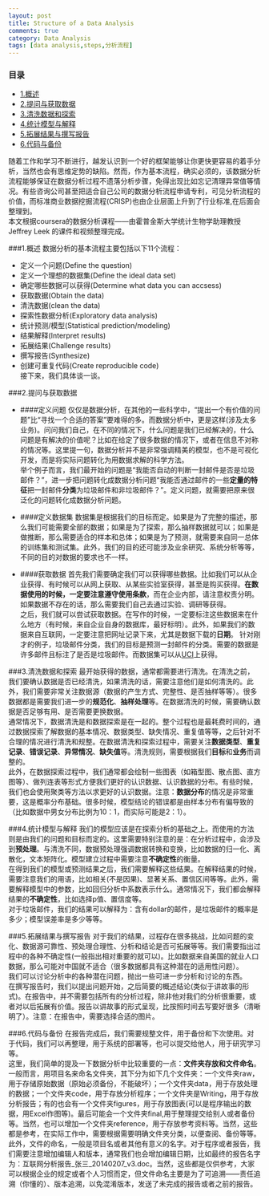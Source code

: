 ```yaml
---
layout: post
title: Structure of a Data Analysis
comments: true
category: Data Analysis
tags: [data analysis,steps,分析流程]
---
```


### 目录
<!-- MarkdownTOC depth=4 -->
- [1.概述](#1.概述)
- [2.提问与获取数据](#2.提问与获取数据)
- [3.清洗数据和探索](#3.清洗数据和探索)
- [4.统计模型与解释](#4.统计模型与解释)
- [5.拓展结果与撰写报告](#5.拓展结果与撰写报告)
- [6.代码与备份](#6.代码与备份)

<!-- /MarkdownTOC -->
  
随着工作和学习不断进行，越发认识到一个好的框架能够让你更快更容易的着手分析，当然也会有思维定势的缺陷。然而，作为基本流程，确实必须的，该数据分析流程能够保证在数据分析过程不遗落分析步骤，免得出现比如忘记清理异常值等情况。有些咨询公司甚至把适合自己公司的数据分析流程申请专利，可见分析流程的价值，而标准商业数据挖掘流程(CRISP)也由企业层面上升到了行业标准,在后面会整理到。  
本文根据coursera的数据分析课程——由霍普金斯大学统计生物学助理教授Jeffrey Leek 的课件和视频整理完成。 

<a name="1.概述"/>

###1.概述
数据分析的基本流程主要包括以下11个流程：  
- 定义一个问题(Define the question)
- 定义一个理想的数据集(Define the ideal data set)
- 确定哪些数据可以获得(Determine what data you can accsess)
- 获取数据(Obtain the data)
- 清洗数据(clean the data)
- 探索性数据分析(Exploratory data analysis)
- 统计预测/模型(Statistical prediction/modeling)
- 结果解释(Interpret results)
- 拓展结果(Challenge results)
- 撰写报告(Synthesize)
- 创建可重复代码(Create reproducible code)  
接下来，我们具体谈一谈。

<a name="2.提问与获取数据"/>

###2.提问与获取数据
- ####定义问题
仅仅是数据分析，在其他的一些科学中，“提出一个有价值的问题”比“寻找一个合适的答案”要难得的多。而数据分析中，更是这样(涉及太多业务)。问问我们自己，在不同的情况下，什么问题是我们已经解决的，什么问题是有解决的价值呢？比如在给定了很多数据的情况下，或者在信息不对称的情况等。这里提一句，数据分析并不是非常强调精美的模型，也不是可视化开发，而是将实际问题转化为用数据求解的科学方法。  
举个例子而言，我们最开始的问题是“我能否自动的判断一封邮件是否是垃圾邮件？”，进一步把问题转化成数据分析问题“我能否通过邮件的一些**定量的特征**把一封邮件**分类**为垃圾邮件和非垃圾邮件？”。定义问题，就需要把原来很泛化的问题转化成数据分析问题。

- ####定义数据集
数据集是根据我们的目标而定。如果是为了完整的描述，那么我们可能需要全部的数据；如果是为了探索，那么抽样数据就可以；如果是做推断，那么需要适合的样本和总体；如果是为了预测，就需要来自同一总体的训练集和测试集。此外，我们的目的还可能涉及业余研究、系统分析等等，不同的目的对数据的要求也不一样。

- ####获取数据
首先我们需要确定我们可以获得哪些数据。比如我们可以从企业获得、有时候可以从网上获取、从某些实验室获得，甚至是购买获得。**在数据使用的时候，一定要注意遵守使用条款**，而在企业内部，请注意权责分明。如果数据不存在的话，那么需要我们自己去通过实验、调研等获得。  
之后，我们就可以尝试获取数据。在写作的时候，一定要标注这些数据来在什么地方（有时候，来自企业自身的数据库，最好标明）。此外，如果我们的数据来自互联网，一定要注意把网址记录下来，尤其是数据下载的**日期**。
针对刚才的例子，垃圾邮件分类，我们的目标是预测一封邮件的分类。需要的数据是许多邮件且标注了是否是垃圾邮件。而数据集可以从[UCI](http://archive.ics.uci.edu/ml/datasets/Spambase)上获得。

<a name="3.清洗数据和探索"/>

###3.清洗数据和探索
最开始获得的数据，通常都需要进行清洗。在清洗之前，我们要确认数据是否已经清洗，如果清洗的话，需要注意他们是如何清洗的。此外，我们需要非常关注数据源（数据的产生方式、完整性、是否抽样等等）。很多数据都是需要我们进一步的**规范化**、**抽样处理**等。在数据清洗的时候，需要确认数据是否足够有用、是否需要更换数据。  
通常情况下，数据清洗是和数据探索是在一起的。整个过程也是最耗费时间的，通过数据探索了解数据的基本情况、数据类型、缺失情况、重复值等等，之后针对不合理的情况进行清洗和规整。在数据清洗和探索过程中，需要关注**数据类型**、**重复记录**、**错误记录**、**异常情况**、**缺失值**等。清洗规则，需要根据我们**目标**和**业务**而调整的。  
此外，在数据探索过程中，我们通常都会绘制一些图表（如箱型图、散点图、直方图等）、做列连表等形式方便我们更好的认识数据、认识数据的分布。有些时候，我们也会使用聚类等方法以求更好的认识数据。注意：**数据分布**的情况是非常重要，这是概率分布基础。很多时候，模型结论的错误都是由样本分布有偏导致的（比如数据中男女分布比例为10：1，而实际可能是2：1）。  

<a name="4.统计模型与解释"/>

###4.统计模型与解释
我们的模型应该是在探索分析的基础之上。而使用的方法则是由我们的问题和目标而定的。这里需要特别注意的是：在分析过程中，会涉及到**预处理**。与清洗不同，数据预处理强调数据转换和变换，比如数据的归一化、离散化，文本矩阵化。模型建立过程中需要注意**不确定性**的衡量。  
在得到我们的模型或预测结果之后，我们需要解释这些结果。在解释结果的时候，需要注意我们的用语，比如相关(不是因果)、显著关系、置信区间等等。此外，需要解释模型中的参数，比如回归分析中系数表示什么。通常情况下，我们都会解释结果的**不确定性**，比如选择p值、置信度等。  
对于垃圾邮件，我们的结果可以解释为：含有dollar的邮件，是垃圾邮件的概率是多少；模型误差率是多少等等。

<a name="5.拓展结果与撰写报告"/>

###5.拓展结果与撰写报告
对于我们的结果，过程存在很多挑战，比如问题的变化、数据源可靠性、预处理合理性、分析和结论是否可拓展等等。我们需要指出过程中的各种不确定性(一般指出相对重要的就可以)。比如数据来自美国的就业人口数据，那么可能对中国就不适合（很多数据都具有这种潜在的适用性问题）。  
我们可以讨论分析中的各种潜在问题，抛出一些可进一步分析和讨论的东西。  
在撰写报告时，我们以提出问题开始，之后简要的概述结论(类似于讲故事的形式)。在报告中，并不需要包括所有的分析过程，除非他对我们的分析很重要，或者对以后拓展有价值。报告以讲故事的形式呈现，比按照时间去写要好很多（清晰明了）。注意：在报告中，需要选择合适的图片。

<a name="6.代码与备份"/>

###6.代码与备份
在报告完成后，我们需要规整文件，用于备份和下次使用。对于代码，我们可以再整理，用于系统的部署等，也可以提交给他人，用于研究学习等。  
这里，我们简单的提及一下数据分析中比较重要的一点：**文件夹存放和文件命名**。一般而言，用项目名来命名文件夹，其下分为如下几个文件夹：一个文件夹raw，用于存储原始数据（原始必须备份，不能破坏）；一个文件夹data，用于存放处理的数据；一个文件夹code，用于存放分析程序；一个文件夹是Writing，用于存放分析报告；有的也会有一个文件夹figures，用于存放图表(可以是程序输出的数据，用Excel作图等)。最后可能会一个文件夹final,用于整理提交给别人或者备份等。当然，也可以增加一个文件夹reference，用于存放参考资料等。当然，这些都是参考，在实际工作中，需要根据需要明确文件夹分类，以便查阅、备份等等。  
此外，文件的命名，一般是项目名或者其他有意义的名字。对于程序或者报告，我们需要注意增加编辑人和版本，通常我们也会增加编辑日期，比如最终的报告名字为：互联网分析报告\_张三\_20140207\_v3.doc。当然，这些都是仅供参考，大家可以根据企业的规定或者个人习惯而定，但文件命名主要是为了可追溯——责任追溯（你懂的）、版本追溯，以免混淆版本，发送了未完成的报告或者之前的报告。